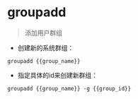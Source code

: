# groupadd

> 添加用户群组

- 创建新的系统群组：

`groupadd {{group_name}}`

- 指定具体的id来创建新群组：

`groupadd {{group_name}} -g {{group_id}}`

[#]: contributors: ([Junepho])